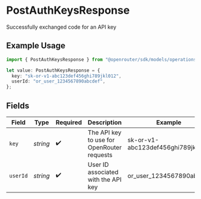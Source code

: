# PostAuthKeysResponse

Successfully exchanged code for an API key

## Example Usage

```typescript
import { PostAuthKeysResponse } from "@openrouter/sdk/models/operations";

let value: PostAuthKeysResponse = {
  key: "sk-or-v1-abc123def456ghi789jkl012",
  userId: "or_user_1234567890abcdef",
};
```

## Fields

| Field                                      | Type                                       | Required                                   | Description                                | Example                                    |
| ------------------------------------------ | ------------------------------------------ | ------------------------------------------ | ------------------------------------------ | ------------------------------------------ |
| `key`                                      | *string*                                   | :heavy_check_mark:                         | The API key to use for OpenRouter requests | sk-or-v1-abc123def456ghi789jkl012          |
| `userId`                                   | *string*                                   | :heavy_check_mark:                         | User ID associated with the API key        | or_user_1234567890abcdef                   |